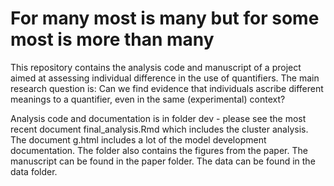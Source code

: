 # For many most is many but for some most is more than many

This repository contains the analysis code and manuscript of a project aimed at assessing individual difference in the use of quantifiers. The main research question is: Can we find evidence that individuals ascribe different meanings to a quantifier, even in the same (experimental) context?

Analysis code and documentation is in folder dev - please see the most recent document final_analysis.Rmd which includes the cluster analysis. The document g.html includes a lot of the model development documentation. The folder also contains the figures from the paper. The manuscript can be found in the paper folder. The data can be found in the data folder.
